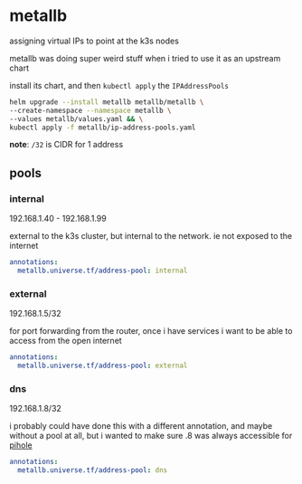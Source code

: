 # metallb

assigning virtual IPs to point at the k3s nodes

metallb was doing super weird stuff when i tried to use it as an upstream chart

install its chart, and then `kubectl apply` the `IPAddressPools`

```bash
helm upgrade --install metallb metallb/metallb \
--create-namespace --namespace metallb \
--values metallb/values.yaml && \
kubectl apply -f metallb/ip-address-pools.yaml
```

**note**: `/32` is CIDR for 1 address

## pools

### internal

192.168.1.40 - 192.168.1.99

external to the k3s cluster, but internal to the network.
ie not exposed to the internet

```yaml
annotations:
  metallb.universe.tf/address-pool: internal
```   

### external

192.168.1.5/32

for port forwarding from the router,
once i have services i want to be able to access from the open internet

```yaml
annotations:
  metallb.universe.tf/address-pool: external
```   

### dns

192.168.1.8/32

i probably could have done this with a different annotation,
and maybe without a pool at all,
but i wanted to make sure .8 was always accessible for [pihole](/pihole/)


```yaml
annotations:
  metallb.universe.tf/address-pool: dns
```   

